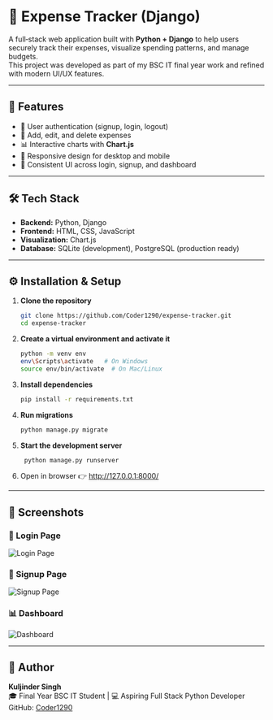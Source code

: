 # 💸 Expense Tracker (Django)

A full‑stack web application built with **Python + Django** to help users securely track their expenses, visualize spending patterns, and manage budgets.  
This project was developed as part of my BSC IT final year work and refined with modern UI/UX features.

---

## 🚀 Features
- 🔑 User authentication (signup, login, logout)
- 📝 Add, edit, and delete expenses
- 📊 Interactive charts with **Chart.js**
- 📱 Responsive design for desktop and mobile
- 🎨 Consistent UI across login, signup, and dashboard

---

## 🛠 Tech Stack
- **Backend:** Python, Django  
- **Frontend:** HTML, CSS, JavaScript  
- **Visualization:** Chart.js  
- **Database:** SQLite (development), PostgreSQL (production ready)

---

## ⚙️ Installation & Setup

1. **Clone the repository**
   ```bash
   git clone https://github.com/Coder1290/expense-tracker.git
   cd expense-tracker

2. **Create a virtual environment and activate it**
   ```bash
   python -m venv env
   env\Scripts\activate   # On Windows
   source env/bin/activate  # On Mac/Linux

3. **Install dependencies**
   ```bash
   pip install -r requirements.txt

4. **Run migrations**
   ```bash
   python manage.py migrate

5. **Start the development server**
   ```bash
    python manage.py runserver

6. Open in browser 👉 http://127.0.0.1:8000/

---

## 📸 Screenshots

### 🔐 Login Page
![Login Page](screenshot/Login.png)

### 📝 Signup Page
![Signup Page](screenshot/Signup.png)

### 📊 Dashboard
![Dashboard](screenshot/Dashboard.png)

---

## 👤 Author
**Kuljinder Singh**  
🎓 Final Year BSC IT Student | 💻 Aspiring Full Stack Python Developer  
GitHub: [Coder1290](https://github.com/Coder1290)

